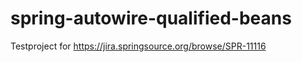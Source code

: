 spring-autowire-qualified-beans
===============================

Testproject for https://jira.springsource.org/browse/SPR-11116
